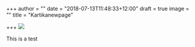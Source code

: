 +++
author = ""
date = "2018-07-13T11:48:33+12:00"
draft = true
image = ""
title = "Kartikanewpage"

+++
![](/uploads/APD_Black_HighRes.jpg)

This is a test